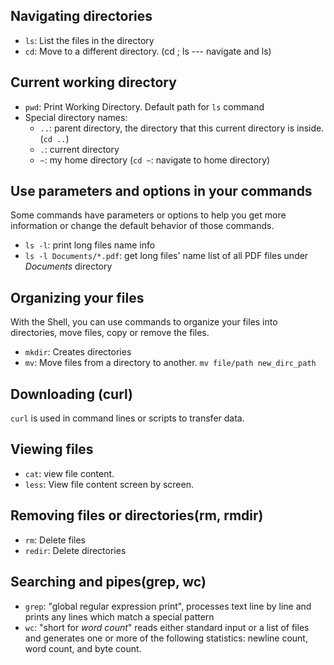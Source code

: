 ## Navigating directories
* `ls`: List the files in the directory
* `cd`: Move to a different directory.  (cd <path> ; ls   --- navigate and ls)

## Current working directory
* `pwd`: Print Working Directory. Default path for `ls` command
* Special directory names: 
  * `..`: parent directory, the directory that this current directory is inside. (`cd ..`)
  * `.`: current directory
  * `~`: my home directory (`cd ~`: navigate to home directory)
  
## Use parameters and options in your commands
Some commands have parameters or options to help you get more information or change the default behavior of those commands.
* `ls -l`: print long files name info
* `ls -l Documents/*.pdf`: get long files' name list of all PDF files under _Documents_ directory

## Organizing your files
With the Shell, you can use commands to organize your files into directories, move files, copy or remove the files.
* `mkdir`: Creates directories
* `mv`: Move files from a directory to another. `mv file/path new_dirc_path`

## Downloading (curl)
`curl` is used in command lines or scripts to transfer data.

## Viewing files
* `cat`: view file content.
* `less`: View file content screen by screen.

## Removing files or directories(rm, rmdir)
* `rm`: Delete files
* `redir`: Delete directories

## Searching and pipes(grep, wc)
* `grep`: "global regular expression print", processes text line by line and prints any lines which match a special pattern
* `wc`: "short for _word count_" reads either standard input or a list of files and generates one or more of the following statistics: newline count, word count, and byte count.




